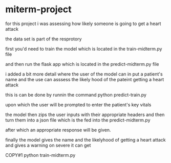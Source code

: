 # miterm-project

for this project i was assessing how likely someone is going to get a heart attack

the data set is part of the resprotory

first you'd need to train the model  which is located in the train-midterm.py  file

 and then run the flask app which is located in the predict-midterm.py file
 
 
i added a bit more detail where the user of the model can in put a patient's name and the use can asssess the likely hood of the pateint getting a heart attack

this is can be done by runnin the command python predict-train.py

upon which the user will be prompted to enter the patient's key vitals

the model then zips the user inputs with their appropriate headers and then turn them into a json file which is the fed into the predict-midterm.py


after which an appropriate response will be given.



finally the model gives the name and the likelyhood of getting a heart attack and gives a warning on severe it can get


COPY#1
python train-midterm.py

